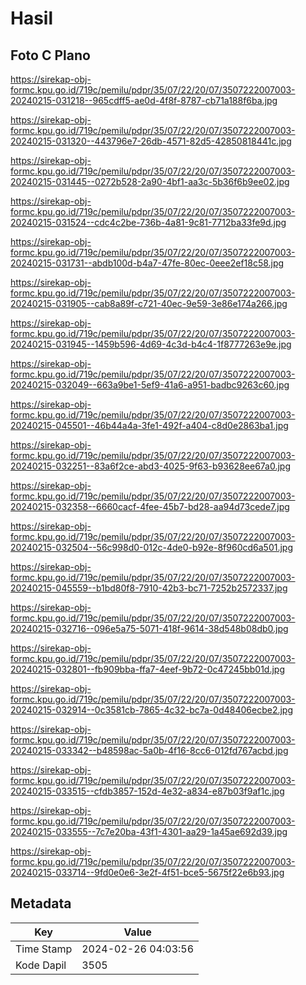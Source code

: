 # Hasil

## Foto C Plano

https://sirekap-obj-formc.kpu.go.id/719c/pemilu/pdpr/35/07/22/20/07/3507222007003-20240215-031218--965cdff5-ae0d-4f8f-8787-cb71a188f6ba.jpg

https://sirekap-obj-formc.kpu.go.id/719c/pemilu/pdpr/35/07/22/20/07/3507222007003-20240215-031320--443796e7-26db-4571-82d5-42850818441c.jpg

https://sirekap-obj-formc.kpu.go.id/719c/pemilu/pdpr/35/07/22/20/07/3507222007003-20240215-031445--0272b528-2a90-4bf1-aa3c-5b36f6b9ee02.jpg

https://sirekap-obj-formc.kpu.go.id/719c/pemilu/pdpr/35/07/22/20/07/3507222007003-20240215-031524--cdc4c2be-736b-4a81-9c81-7712ba33fe9d.jpg

https://sirekap-obj-formc.kpu.go.id/719c/pemilu/pdpr/35/07/22/20/07/3507222007003-20240215-031731--abdb100d-b4a7-47fe-80ec-0eee2ef18c58.jpg

https://sirekap-obj-formc.kpu.go.id/719c/pemilu/pdpr/35/07/22/20/07/3507222007003-20240215-031905--cab8a89f-c721-40ec-9e59-3e86e174a266.jpg

https://sirekap-obj-formc.kpu.go.id/719c/pemilu/pdpr/35/07/22/20/07/3507222007003-20240215-031945--1459b596-4d69-4c3d-b4c4-1f8777263e9e.jpg

https://sirekap-obj-formc.kpu.go.id/719c/pemilu/pdpr/35/07/22/20/07/3507222007003-20240215-032049--663a9be1-5ef9-41a6-a951-badbc9263c60.jpg

https://sirekap-obj-formc.kpu.go.id/719c/pemilu/pdpr/35/07/22/20/07/3507222007003-20240215-045501--46b44a4a-3fe1-492f-a404-c8d0e2863ba1.jpg

https://sirekap-obj-formc.kpu.go.id/719c/pemilu/pdpr/35/07/22/20/07/3507222007003-20240215-032251--83a6f2ce-abd3-4025-9f63-b93628ee67a0.jpg

https://sirekap-obj-formc.kpu.go.id/719c/pemilu/pdpr/35/07/22/20/07/3507222007003-20240215-032358--6660cacf-4fee-45b7-bd28-aa94d73cede7.jpg

https://sirekap-obj-formc.kpu.go.id/719c/pemilu/pdpr/35/07/22/20/07/3507222007003-20240215-032504--56c998d0-012c-4de0-b92e-8f960cd6a501.jpg

https://sirekap-obj-formc.kpu.go.id/719c/pemilu/pdpr/35/07/22/20/07/3507222007003-20240215-045559--b1bd80f8-7910-42b3-bc71-7252b2572337.jpg

https://sirekap-obj-formc.kpu.go.id/719c/pemilu/pdpr/35/07/22/20/07/3507222007003-20240215-032716--096e5a75-5071-418f-9614-38d548b08db0.jpg

https://sirekap-obj-formc.kpu.go.id/719c/pemilu/pdpr/35/07/22/20/07/3507222007003-20240215-032801--fb909bba-ffa7-4eef-9b72-0c47245bb01d.jpg

https://sirekap-obj-formc.kpu.go.id/719c/pemilu/pdpr/35/07/22/20/07/3507222007003-20240215-032914--0c3581cb-7865-4c32-bc7a-0d48406ecbe2.jpg

https://sirekap-obj-formc.kpu.go.id/719c/pemilu/pdpr/35/07/22/20/07/3507222007003-20240215-033342--b48598ac-5a0b-4f16-8cc6-012fd767acbd.jpg

https://sirekap-obj-formc.kpu.go.id/719c/pemilu/pdpr/35/07/22/20/07/3507222007003-20240215-033515--cfdb3857-152d-4e32-a834-e87b03f9af1c.jpg

https://sirekap-obj-formc.kpu.go.id/719c/pemilu/pdpr/35/07/22/20/07/3507222007003-20240215-033555--7c7e20ba-43f1-4301-aa29-1a45ae692d39.jpg

https://sirekap-obj-formc.kpu.go.id/719c/pemilu/pdpr/35/07/22/20/07/3507222007003-20240215-033714--9fd0e0e6-3e2f-4f51-bce5-5675f22e6b93.jpg


## Metadata

| Key        | Value               |
| ---------- | ------------------- |
| Time Stamp | 2024-02-26 04:03:56 |
| Kode Dapil | 3505                |



